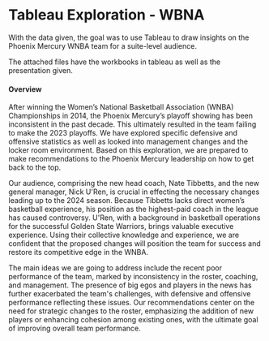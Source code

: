 # Tableau Exploration - WBNA

With the data given, the goal was to use Tableau to draw insights on the Phoenix Mercury WNBA team for a suite-level audience. 

The attached files have the workbooks in tableau as well as the presentation given. 

#### Overview

After winning the Women’s National Basketball Association (WNBA) Championships in 2014, the Phoenix Mercury’s playoff showing has been inconsistent in the past decade. This ultimately resulted in the team failing to make the 2023 playoffs. We have explored specific defensive and offensive statistics as well as looked into management changes and the locker room environment. Based on this exploration, we are prepared to make recommendations to the Phoenix Mercury leadership on how to get back to the top. 

Our audience, comprising the new head coach, Nate Tibbetts, and the new general manager, Nick U'Ren, is crucial in effecting the necessary changes leading up to the 2024 season. Because Tibbetts lacks direct women’s basketball experience, his position as the highest-paid coach in the league has caused controversy. U'Ren, with a background in basketball operations for the successful Golden State Warriors, brings valuable executive experience.  Using their collective knowledge and experience, we are confident that the proposed changes will position the team for success and restore its competitive edge in the WNBA.

The main ideas we are going to address include the recent poor performance of the team, marked by inconsistency in the roster, coaching, and management. The presence of big egos and players in the news has further exacerbated the team's challenges, with defensive and offensive performance reflecting these issues. Our recommendations center on the need for strategic changes to the roster, emphasizing the addition of new players or enhancing cohesion among existing ones, with the ultimate goal of improving overall team performance.


